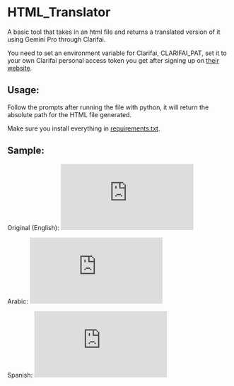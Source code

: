 # HTML_Translator
A basic tool that takes in an html file and returns a translated version of it using Gemini Pro through Clarifai.

You need to set an environment variable for Clarifai, CLARIFAI_PAT, set it to your own Clarifai personal access token you get after signing up on [their website](clarifai.com).

## Usage:
Follow the prompts after running the file with python, it will return the absolute path for the HTML file generated.

Make sure you install everything in [requirements.txt](https://github.com/MazenMamdouh371/HTML_Translator/blob/main/requirements.txt).

## Sample:
Original (English):
![English Version](https://top4top.us/do.php?img=14542)

Arabic:
![Arabic Version](https://top4top.us/do.php?img=14540)

Spanish:
![Spanish Version](https://top4top.us/do.php?img=14541)

